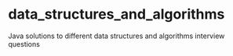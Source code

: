 # data_structures_and_algorithms
Java solutions to different data structures and algorithms interview questions
